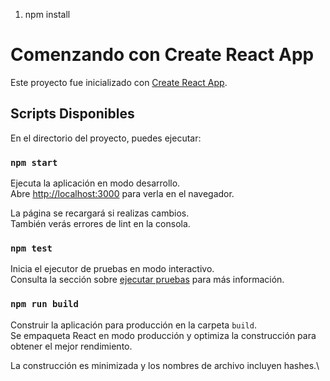 1. npm install

# Comenzando con Create React App

Este proyecto fue inicializado con [Create React App](https://github.com/facebook/create-react-app).

## Scripts Disponibles

En el directorio del proyecto, puedes ejecutar:

### `npm start`

Ejecuta la aplicación en modo desarrollo.\
Abre [http://localhost:3000](http://localhost:3000) para verla en el navegador.

La página se recargará si realizas cambios.\
También verás errores de lint en la consola.

### `npm test`

Inicia el ejecutor de pruebas en modo interactivo.\
Consulta la sección sobre [ejecutar pruebas](https://facebook.github.io/create-react-app/docs/running-tests) para más información.

### `npm run build`

Construir la aplicación para producción en la carpeta `build`.\
Se empaqueta React en modo producción y optimiza la construcción para obtener el mejor rendimiento.

La construcción es minimizada y los nombres de archivo incluyen hashes.\